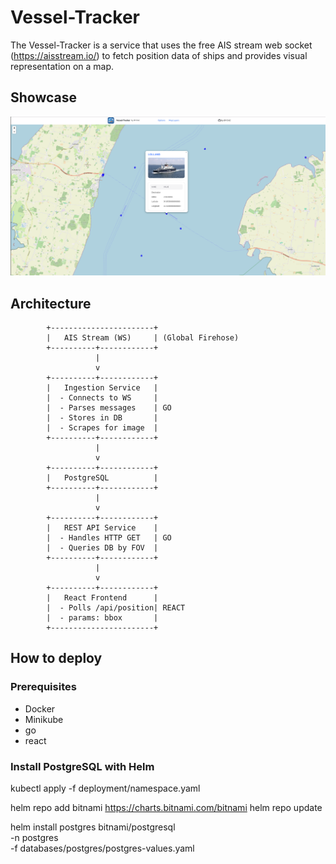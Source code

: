 # Vessel-Tracker
The Vessel-Tracker is a service that uses the free AIS stream web socket (https://aisstream.io/) to fetch position data of
ships and provides visual representation on a map. 

## Showcase
![screenshot](./docs/media/img.png "Vessel-Tracker-UI screenshot")


## Architecture

            +-----------------------+
            |   AIS Stream (WS)     | (Global Firehose)
            +----------+------------+
                       |
                       v
            +----------+------------+
            |   Ingestion Service   | 
            |  - Connects to WS     |
            |  - Parses messages    | GO
            |  - Stores in DB       |
            |  - Scrapes for image  |
            +----------+------------+
                       |
                       v
            +----------+------------+
            |   PostgreSQL          | 
            +----------+------------+
                       |
                       v
            +----------+------------+
            |   REST API Service    | 
            |  - Handles HTTP GET   | GO
            |  - Queries DB by FOV  |
            +----------+------------+
                       |
                       v
            +----------+------------+
            |   React Frontend      |
            |  - Polls /api/position| REACT
            |  - params: bbox       |
            +-----------------------+


## How to deploy

### Prerequisites

- Docker
- Minikube
- go
- react


### Install PostgreSQL with Helm
kubectl apply -f deployment/namespace.yaml

helm repo add bitnami https://charts.bitnami.com/bitnami
helm repo update

helm install postgres bitnami/postgresql \
  -n postgres \
  -f databases/postgres/postgres-values.yaml



